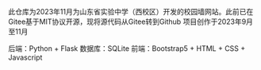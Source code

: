 此仓库为2023年11月为山东省实验中学（西校区）开发的校园墙网站。此前已在Gitee基于MIT协议开源，现将源代码从Gitee转到Github
项目创作于2023年9月至11月

后端：Python + Flask
数据库：SQLite
前端：Bootstrap5 + HTML + CSS + Javascript
